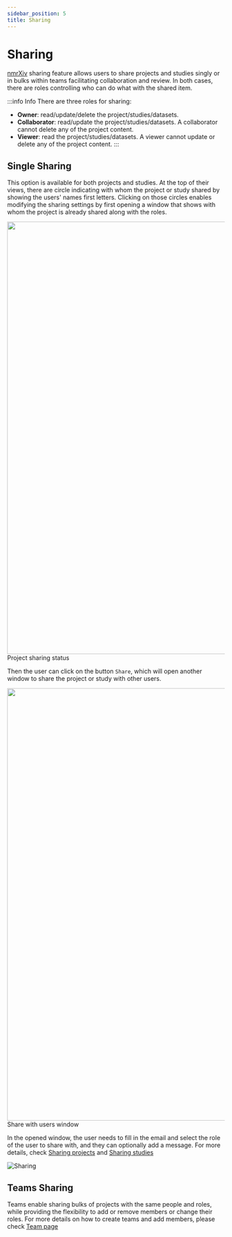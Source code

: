 ```yaml
---
sidebar_position: 5
title: Sharing
---
```


# Sharing

[nmrXiv](https://nmrxiv.org/) sharing feature allows users to share projects and studies singly or in bulks within teams facilitating collaboration and review. In both cases, there are roles controlling who can do what with the shared item.

:::info Info
There are three roles for sharing:
- **Owner**: read/update/delete the project/studies/datasets.
- **Collaborator**: read/update the project/studies/datasets. A collaborator cannot delete any of the project content.
- **Viewer**: read the project/studies/datasets. A viewer cannot update or delete any of the project content.
:::

## Single Sharing
This option is available for both projects and studies. At the top of their views, there are circle indicating with whom the project or study shared by showing the users' names first letters. Clicking on those circles enables modifying the sharing settings by first opening a window that shows with whom the project is already shared along with the roles. 

<div style={{textAlign: 'center'}}>
<img src="/img/project/new-share.png" width="1000"/>
<figcaption>Project sharing status</figcaption>
</div>

Then the user can click on the button `Share`, which will open another window to share the project or study with other users.

<div style={{textAlign: 'center'}}>
<img src="/img/project/select-share.png" width="1000"/>
<figcaption>Share with users window</figcaption>
</div>

In the opened window, the user needs to fill in the email and select the role of the user to share with, and they can optionally add a message. For more details, check [Sharing projects](/docs/submission-guides/data-model/project/#share) and [Sharing studies](/docs/submission-guides/data-model/study/#share)

![Sharing](/img/sharing.gif)

## Teams Sharing
Teams enable sharing bulks of projects with the same people and roles, while providing the flexibility to add or remove members or change their roles. For more details on how to create teams and add members, please check [Team page](/docs/submission-guides/data-model/team.md)